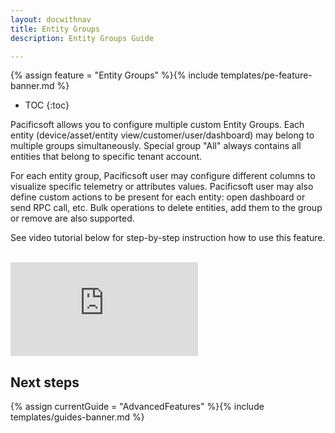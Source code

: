 ```yaml
---
layout: docwithnav
title: Entity Groups
description: Entity Groups Guide 

---
```


{% assign feature = "Entity Groups" %}{% include templates/pe-feature-banner.md %}

* TOC
{:toc}

Pacificsoft allows you to configure multiple custom Entity Groups. 
Each entity (device/asset/entity view/customer/user/dashboard) may belong to multiple groups simultaneously. 
Special group "All" always contains all entities that belong to specific tenant account.

For each entity group, Pacificsoft user may configure different columns to visualize specific telemetry or attributes values. 
Pacificsoft user may also define custom actions to be present for each entity: open dashboard or send RPC call, etc. 
Bulk operations to delete entities, add them to the group or remove are also supported.  
   
See video tutorial below for step-by-step instruction how to use this feature.

<br/>
<div id="video">  
    <div id="video_wrapper">
        <iframe src="https://www.youtube.com/embed/RNdaEqrGhn8" frameborder="0" allowfullscreen></iframe>
    </div>
</div> 

## Next steps

{% assign currentGuide = "AdvancedFeatures" %}{% include templates/guides-banner.md %}
